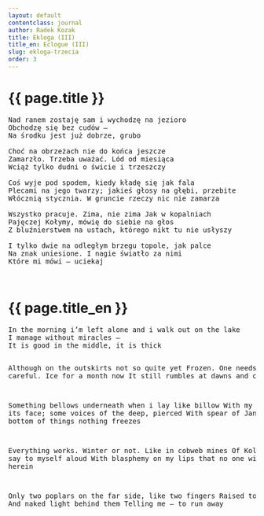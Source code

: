 ```yaml
---
layout: default
contentclass: journal
author: Radek Kozak
title: Ekloga (III)
title_en: Eclogue (III)
slug: ekloga-trzecia
order: 3
---
```


<h1 class="poem-title">{{ page.title }}</h1>

<pre class="poem">
Nad ranem zostaję sam i wychodzę na jezioro
Obchodzę się bez cudów —
Na środku jest już dobrze, grubo

Choć na obrzeżach nie do końca jeszcze
Zamarzło. Trzeba uważać. Lód od miesiąca
Wciąż tylko dudni o świcie i trzeszczy

Coś wyje pod spodem, kiedy kładę się jak fala
Plecami na jego twarzy; jakieś głosy na głębi, przebite
Włócznią stycznia. W gruncie rzeczy nic nie zamarza

Wszystko pracuje. Zima, nie zima Jak w kopalniach
Pajęczej Kołymy, mówię do siebie na głos
Z bluźnierstwem na ustach, którego nikt tu nie usłyszy

I tylko dwie na odległym brzegu topole, jak palce
Na znak uniesione. I nagie światło za nimi
Które mi mówi — uciekaj
</pre>
<br/>
<h1 id="en" class="poem-title">{{ page.title_en }}</h1>
<pre class="poem">
In the morning i’m left alone and i walk out on the lake
I manage without miracles —
It is good in the middle, it is thick

Although on the outskirts not so quite yet
Frozen. One needs to be careful. Ice for a month now
It still rumbles at dawns and crackles

Something bellows underneath when i lay like billow
With my back on its face; some voices of the deep, pierced
With spear of January. At the bottom of things nothing freezes

Everything works. Winter or not. Like in cobweb mines
Of Kolyma, i say to myself aloud
With blasphemy on my lips that no one will hear herein

Only two poplars on the far side, like two fingers
Raised to a sign. And naked light behind them
Telling me — to run away
</pre>
